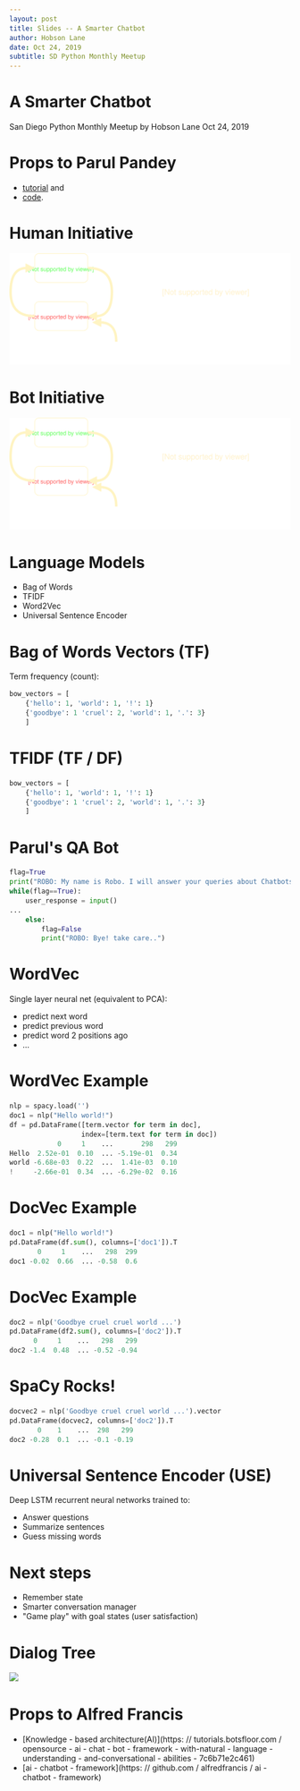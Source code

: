 ```yaml
---
layout: post
title: Slides -- A Smarter Chatbot
author: Hobson Lane
date: Oct 24, 2019
subtitle: SD Python Monthly Meetup
---
```


# A Smarter Chatbot

San Diego Python Monthly Meetup
by Hobson Lane
Oct 24, 2019

# Props to **Parul Pandey**

- [tutorial](https://medium.com/analytics-vidhya/building-a-simple-chatbot-in-python-using-nltk-7c8c8215ac6e) and
- [code](https://github.com/totalgood/Building-a-Simple-Chatbot-in-Python-using-NLTK/blob/master/chatbot.py).


# Human Initiative

![ ](images/dark-transparent-human-initiative.svg)


# Bot Initiative

![ ](images/dark-transparent-bot-initiative.svg)

# Language Models

- Bag of Words
- TFIDF
- Word2Vec
- Universal Sentence Encoder

# Bag of Words Vectors (TF)

Term frequency (count):

```python
bow_vectors = [
    {'hello': 1, 'world': 1, '!': 1}
    {'goodbye': 1 'cruel': 2, 'world': 1, '.': 3}
    ]
```

# TFIDF (TF / DF)

```python
bow_vectors = [
    {'hello': 1, 'world': 1, '!': 1}
    {'goodbye': 1 'cruel': 2, 'world': 1, '.': 3}
    ]
```

# Parul's QA Bot


```python
flag=True
print("ROBO: My name is Robo. I will answer your queries about Chatbots. If you want to exit, type Bye!")
while(flag==True):
    user_response = input()
...
    else:
        flag=False
        print("ROBO: Bye! take care..")
```

# WordVec

Single layer neural net (equivalent to PCA):

- predict next word
- predict previous word
- predict word 2 positions ago
- ...

# WordVec Example

```python
nlp = spacy.load('')
doc1 = nlp("Hello world!")
df = pd.DataFrame([term.vector for term in doc],
                  index=[term.text for term in doc])
            0     1    ...       298   299
Hello  2.52e-01  0.10  ... -5.19e-01  0.34
world -6.68e-03  0.22  ...  1.41e-03  0.10
!     -2.66e-01  0.34  ... -6.29e-02  0.16
```

# DocVec Example

```python
doc1 = nlp("Hello world!")
pd.DataFrame(df.sum(), columns=['doc1']).T
       0     1    ...   298  299
doc1 -0.02  0.66  ... -0.58  0.6
```

# DocVec Example

```python
doc2 = nlp('Goodbye cruel cruel world ...')
pd.DataFrame(df2.sum(), columns=['doc2']).T
      0     1    ...   298   299
doc2 -1.4  0.48  ... -0.52 -0.94
```

# SpaCy Rocks!

```python
docvec2 = nlp('Goodbye cruel cruel world ...').vector
pd.DataFrame(docvec2, columns=['doc2']).T
       0    1    ...  298   299
doc2 -0.28  0.1  ... -0.1 -0.19
```

# Universal Sentence Encoder (USE)

Deep LSTM recurrent neural networks trained to:

- Answer questions
- Summarize sentences
- Guess missing words

# Next steps

- Remember state
- Smarter conversation manager
- "Game play" with goal states (user satisfaction)

# Dialog Tree

![ ](images/headache.png)

# Props to **Alfred Francis**

- [Knowledge - based architecture(AI)](https: // tutorials.botsfloor.com / opensource - ai - chat - bot - framework - with-natural - language - understanding - and-conversational - abilities - 7c6b71e2c461)
- [ai - chatbot - framework](https: // github.com / alfredfrancis / ai - chatbot - framework)
